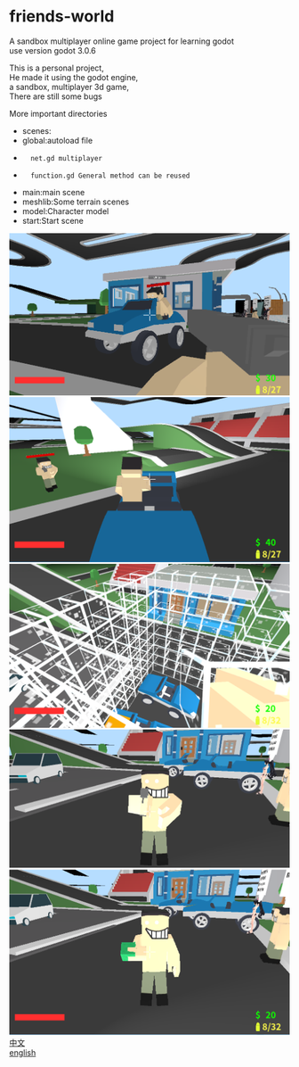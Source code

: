 # friends-world
A sandbox multiplayer online game project for learning godot  
use version godot 3.0.6  
  
This is a personal project,  
He made it using the godot engine,  
a sandbox, multiplayer 3d game,  
There are still some bugs  

More important directories  
* scenes:
* 	global:autoload file
* 		net.gd multiplayer
* 		function.gd General method can be reused
* 	main:main scene
* 	meshlib:Some terrain scenes
* 	model:Character model
* 	start:Start scene
  
![alt](/img1.png)
![alt](/img2.png)
![alt](/img3.png)
![alt](/img4.png)
![alt](/img5.png)
[中文](/readme_zh.md)  
[english](/README.md)

